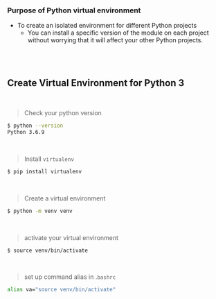 ### Purpose of Python virtual environment

- To create an isolated environment for different Python projects
  - You can install a specific version of the module on each project without worrying that it will affect your other Python projects.

<br>

<br>

## Create Virtual Environment for Python 3

<br>

> Check your python version

```bash
$ python --version
Python 3.6.9
```

<br>

>Install `virtualenv`

```bash
$ pip install virtualenv
```

<br>

> Create a virtual environment

```bash
$ python -m venv venv
```

<br>

> activate your virtual environment

```bash
$ source venv/bin/activate
```

<br>

> set up command alias in .`bashrc`

```bash
alias va="source venv/bin/activate"
```

<br>